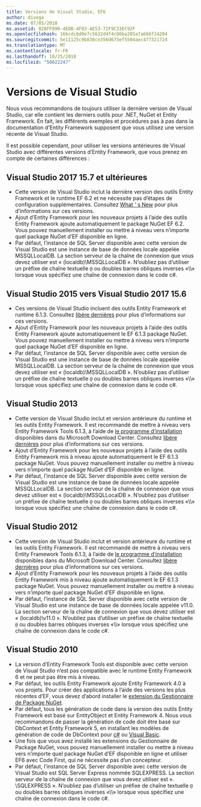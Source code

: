 ```yaml
---
title: Versions de Visual Studio, EF6
author: divega
ms.date: 07/05/2018
ms.assetid: 028FF890-4EDB-4F03-AE53-72F9C33EC92F
ms.openlocfilehash: 16bcdc6d0e7c5632d4f4c06ba285a7a666f24204
ms.sourcegitcommit: 5e11125c9b838ce356d673ef5504aec477321724
ms.translationtype: MT
ms.contentlocale: fr-FR
ms.lasthandoff: 10/25/2018
ms.locfileid: "50022247"
---
```

# <a name="visual-studio-releases"></a>Versions de Visual Studio

Nous vous recommandons de toujours utiliser la dernière version de Visual Studio, car elle contient les derniers outils pour .NET, NuGet et Entity Framework.
En fait, les différents exemples et procédures pas à pas dans la documentation d’Entity Framework supposent que vous utilisez une version récente de Visual Studio.

Il est possible cependant, pour utiliser les versions antérieures de Visual Studio avec différentes versions d’Entity Framework, que vous prenez en compte de certaines différences :

## <a name="visual-studio-2017-157-and-newer"></a>Visual Studio 2017 15.7 et ultérieures

- Cette version de Visual Studio inclut la dernière version des outils Entity Framework et le runtime EF 6.2 et ne nécessite pas d’étapes de configuration supplémentaires.
Consultez [What ' s New](~/ef6/what-is-new/index.md) pour plus d’informations sur ces versions.
- Ajout d’Entity Framework pour les nouveaux projets à l’aide des outils Entity Framework ajoute automatiquement le package NuGet EF 6.2.
Vous pouvez manuellement installer ou mettre à niveau vers n’importe quel package NuGet d’EF disponible en ligne.
- Par défaut, l’instance de SQL Server disponible avec cette version de Visual Studio est une instance de base de données locale appelée MSSQLLocalDB.
La section serveur de la chaîne de connexion que vous devez utiliser est « (localdb)\\MSSQLLocalDB ».
N’oubliez pas d’utiliser un préfixe de chaîne textuelle `@` ou doubles barres obliques inverses «\\\\» lorsque vous spécifiez une chaîne de connexion dans le code c#.  


## <a name="visual-studio-2015-to-visual-studio-2017-156"></a>Visual Studio 2015 vers Visual Studio 2017 15.6

- Ces versions de Visual Studio incluent des outils Entity Framework et runtime 6.1.3.
Consultez [libère dernières](~/ef6/what-is-new/past-releases.md#ef-613) pour plus d’informations sur ces versions.
- Ajout d’Entity Framework pour les nouveaux projets à l’aide des outils Entity Framework ajoute automatiquement le EF 6.1.3 package NuGet.
Vous pouvez manuellement installer ou mettre à niveau vers n’importe quel package NuGet d’EF disponible en ligne.
- Par défaut, l’instance de SQL Server disponible avec cette version de Visual Studio est une instance de base de données locale appelée MSSQLLocalDB.
La section serveur de la chaîne de connexion que vous devez utiliser est « (localdb)\\MSSQLLocalDB ».
N’oubliez pas d’utiliser un préfixe de chaîne textuelle `@` ou doubles barres obliques inverses «\\\\» lorsque vous spécifiez une chaîne de connexion dans le code c#.  


## <a name="visual-studio-2013"></a>Visual Studio 2013
- Cette version de Visual Studio inclut et version antérieure du runtime et les outils Entity Framework.
Il est recommandé de mettre à niveau vers Entity Framework Tools 6.1.3, à l’aide de [le programme d’installation](https://www.microsoft.com/download/details.aspx?id=40762) disponibles dans du Microsoft Download Center.
Consultez [libère dernières](~/ef6/what-is-new/past-releases.md#ef-613) pour plus d’informations sur ces versions.
- Ajout d’Entity Framework pour les nouveaux projets à l’aide des outils Entity Framework mis à niveau ajoute automatiquement le EF 6.1.3 package NuGet.
Vous pouvez manuellement installer ou mettre à niveau vers n’importe quel package NuGet d’EF disponible en ligne.
- Par défaut, l’instance de SQL Server disponible avec cette version de Visual Studio est une instance de base de données locale appelée MSSQLLocalDB.
La section serveur de la chaîne de connexion que vous devez utiliser est « (localdb)\\MSSQLLocalDB ».
N’oubliez pas d’utiliser un préfixe de chaîne textuelle `@` ou doubles barres obliques inverses «\\\\» lorsque vous spécifiez une chaîne de connexion dans le code c#.  

## <a name="visual-studio-2012"></a>Visual Studio 2012

- Cette version de Visual Studio inclut et version antérieure du runtime et les outils Entity Framework.
Il est recommandé de mettre à niveau vers Entity Framework Tools 6.1.3, à l’aide de [le programme d’installation](https://www.microsoft.com/download/details.aspx?id=40762) disponibles dans du Microsoft Download Center.
Consultez [libère dernières](~/ef6/what-is-new/past-releases.md#ef-613) pour plus d’informations sur ces versions.
- Ajout d’Entity Framework pour les nouveaux projets à l’aide des outils Entity Framework mis à niveau ajoute automatiquement le EF 6.1.3 package NuGet.
Vous pouvez manuellement installer ou mettre à niveau vers n’importe quel package NuGet d’EF disponible en ligne.
- Par défaut, l’instance de SQL Server disponible avec cette version de Visual Studio est une instance de base de données locale appelée v11.0.
La section serveur de la chaîne de connexion que vous devez utiliser est « (localdb)\\v11.0 ».
N’oubliez pas d’utiliser un préfixe de chaîne textuelle `@` ou doubles barres obliques inverses «\\\\» lorsque vous spécifiez une chaîne de connexion dans le code c#.  

## <a name="visual-studio-2010"></a>Visual Studio 2010

- La version d’Entity Framework Tools est disponible avec cette version de Visual Studio n’est pas compatible avec le runtime Entity Framework 6 et ne peut pas être mis à niveau.
- Par défaut, les outils Entity Framework ajoute Entity Framework 4.0 à vos projets.
Pour créer des applications à l’aide des versions les plus récentes d’EF, vous devez d’abord installer le [extension du Gestionnaire de Package NuGet](https://marketplace.visualstudio.com/items?itemName=NuGetTeam.NuGetPackageManager).
- Par défaut, tous les génération de code dans la version des outils Entity Framework est basé sur EntityObject et Entity Framework 4.
Nous vous recommandons de passer la génération de code doit être basé sur DbContext et Entity Framework 5, en installant les modèles de génération de code de DbContext pour [c#](https://marketplace.visualstudio.com/items?itemName=EntityFrameworkTeam.EF5xDbContextGeneratorforC) ou [Visual Basic](https://marketplace.visualstudio.com/items?itemName=EntityFrameworkTeam.EF5xDbContextGeneratorforVBNET).
- Une fois que vous avez installé les extensions du Gestionnaire de Package NuGet, vous pouvez manuellement installer ou mettre à niveau vers n’importe quel package NuGet d’EF disponible en ligne et utiliser EF6 avec Code First, qui ne nécessite pas d’un concepteur.
- Par défaut, l’instance de SQL Server disponible avec cette version de Visual Studio est SQL Server Express nommée SQLEXPRESS.
La section serveur de la chaîne de connexion que vous devez utiliser est ». \\SQLEXPRESS ».
N’oubliez pas d’utiliser un préfixe de chaîne textuelle `@` ou doubles barres obliques inverses «\\\\» lorsque vous spécifiez une chaîne de connexion dans le code c#.
